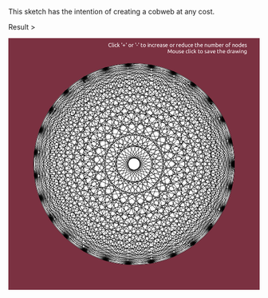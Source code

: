 This sketch has the intention of creating a cobweb at any cost.

Result >

![web](./data/circleNetwork_27.png)
